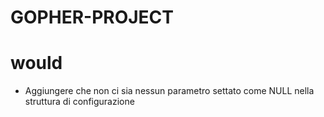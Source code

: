 # GOPHER-PROJECT




# would

- Aggiungere che non ci sia nessun parametro settato come NULL nella struttura di configurazione



